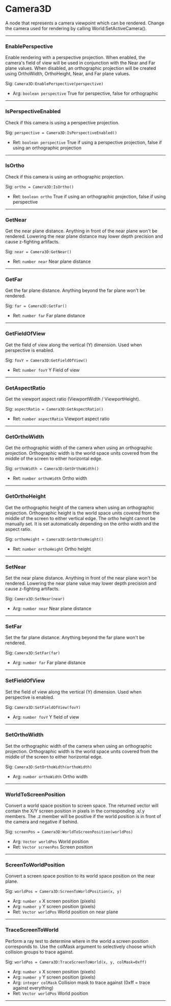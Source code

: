 # Camera3D

A node that represents a camera viewpoint which can be rendered. Change the camera used for rendering by calling World:SetActiveCamera().

---

### EnablePerspective
Enable rendering with a perspective projection. When enabled, the camera's field of view will be used in conjunction with the Near and Far plane values. When disabled, an orthographic projection will be created using OrthoWidth, OrthoHeight, Near, and Far plane values.

Sig: `Camera3D:EnablePerspective(perspective)`
 - Arg: `boolean perspective` True for perspective, false for orthographic
---
### IsPerspectiveEnabled
Check if this camera is using a perspective projection.

Sig: `perspective = Camera3D:IsPerspectiveEnabled()`
 - Ret: `boolean perspective` True if using a perspective projection, false if using an orthographic projection
---
### IsOrtho
Check if this camera is using an orthographic projection.

Sig: `ortho = Camera3D:IsOrtho()`
 - Ret: `boolean ortho` True if using an orthographic projection, false if using perspective
---
### GetNear
Get the near plane distance. Anything in front of the near plane won't be rendered. Lowering the near plane distance may lower depth precision and cause z-fighting artifacts.

Sig: `near = Camera3D:GetNear()`
 - Ret: `number near` Near plane distance
---
### GetFar
Get the far plane distance. Anything beyond the far plane won't be rendered.

Sig: `far = Camera3D:GetFar()`
 - Ret: `number far` Far plane distance
---
### GetFieldOfView
Get the field of view along the vertical (Y) dimension. Used when perspective is enabled.

Sig: `fovY = Camera3D:GetFieldOfView()`
 - Ret: `number fovY` Y Field of view
---
### GetAspectRatio
Get the viewport aspect ratio (ViewportWidth / ViewportHeight).

Sig: `aspectRatio = Camera3D:GetAspectRatio()`
 - Ret: `number aspectRatio` Viewport aspect ratio
---
### GetOrthoWidth
Get the orthographic width of the camera when using an orthographic projection. Orthographic width is the world space units covered from the middle of the screen to either horizontal edge.

Sig: `orthoWidth = Camera3D:GetOrthoWidth()`
 - Ret: `number orthoWidth` Ortho width
---
### GetOrthoHeight
Get the orthographic height of the camera when using an orthographic projection. Orthographic height is the world space units covered from the middle of the screen to either vertical edge. The ortho height cannot be manually set. It is set automatically depending on the ortho width and the aspect ratio.

Sig: `orthoHeight = Camera3D:GetOrthoHeight()`
 - Ret: `number orthoHeight` Ortho height
---
### SetNear
Set the near plane distance. Anything in front of the near plane won't be rendered. Lowering the near plane value may lower depth precision and cause z-fighting artifacts.

Sig: `Camera3D:SetNear(near)`
 - Arg: `number near` Near plane distance
---
### SetFar
Set the far plane distance. Anything beyond the far plane won't be rendered.

Sig: `Camera3D:SetFar(far)`
 - Arg: `number far` Far plane distance
---
### SetFieldOfView
Set the field of view along the vertical (Y) dimension. Used when perspective is enabled.

Sig: `Camera3D:SetFieldOfView(fovY)`
 - Arg: `number fovY` Y field of view 
---
### SetOrthoWidth
Set the orthographic width of the camera when using an orthographic projection. Orthographic width is the world space units covered from the middle of the screen to either horizontal edge.

Sig: `Camera3D:SetOrthoWidth(orthoWidth)`
 - Arg: `number orthoWidth` Ortho width
---
### WorldToScreenPosition
Convert a world space position to screen space. The returned vector will contain the X/Y screen position in pixels in the corresponding .x/.y members. The .z member will be positive if the world position is in front of the camera and negative if behind.

Sig: `screenPos = Camera3D:WorldToScreenPosition(worldPos)`
 - Arg: `Vector worldPos` World position
 - Ret: `Vector screenPos` Screen position
---
### ScreenToWorldPosition
Convert a screen space position to its world space position on the near plane.

Sig: `worldPos = Camera3D:ScreenToWorldPosition(x, y)`
 - Arg: `number x` X screen position (pixels)
 - Arg: `number y` Y screen position (pixels)
 - Ret: `Vector worldPos` World position on near plane
---
### TraceScreenToWorld
Perform a ray test to determine where in the world a screen position corresponds to. Use the colMask argument to selectively choose which collision groups to trace against.

Sig: `worldPos = Camera3D:TraceScreenToWorld(x, y, colMask=0xff)`
 - Arg: `number x` X screen position (pixels)
 - Arg: `number y` Y screen position (pixels)
 - Arg: `integer colMask` Collision mask to trace against (0xff = trace against everything)
 - Ret: `Vector worldPos` World position
---